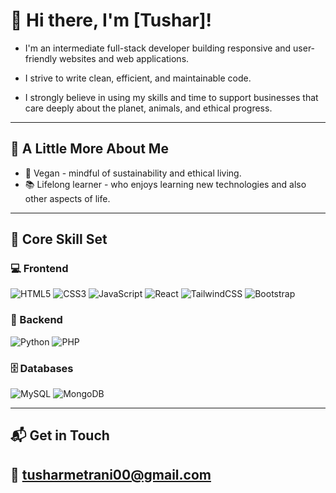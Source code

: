 # 👋 Hi there, I'm [Tushar]!

- I'm an intermediate full-stack developer building responsive and user-friendly websites and web applications.

- I strive to write clean, efficient, and maintainable code.

- I strongly believe in using my skills and time to support businesses that care deeply about the planet, animals, and ethical progress.

---

## 🌱 A Little More About Me

- 🥦 Vegan - mindful of sustainability and ethical living.  
- 📚 Lifelong learner - who enjoys learning new technologies and also other aspects of life.

---

## 🔧 Core Skill Set

### 💻 Frontend
![HTML5](https://img.shields.io/badge/HTML5-E34F26?style=flat&logo=html5&logoColor=white)
![CSS3](https://img.shields.io/badge/CSS3-1572B6?style=flat&logo=css3&logoColor=white)
![JavaScript](https://img.shields.io/badge/JavaScript-F7DF1E?style=flat&logo=javascript&logoColor=black)
![React](https://img.shields.io/badge/React-20232A?style=flat&logo=react&logoColor=61DAFB)
![TailwindCSS](https://img.shields.io/badge/TailwindCSS-38B2AC?style=flat&logo=tailwind-css&logoColor=white)
![Bootstrap](https://img.shields.io/badge/Bootstrap-563D7C?style=flat&logo=bootstrap&logoColor=white)

### 🧠 Backend
![Python](https://img.shields.io/badge/Python-3776AB?style=flat&logo=python&logoColor=white)
![PHP](https://img.shields.io/badge/PHP-777BB4?style=flat&logo=php&logoColor=white)

### 🗄️ Databases
![MySQL](https://img.shields.io/badge/MySQL-4479A1?style=flat&logo=mysql&logoColor=white)
![MongoDB](https://img.shields.io/badge/MongoDB-4EA94B?style=flat&logo=mongodb&logoColor=white)

---

## 📬 Get in Touch

📧 [tusharmetrani00@gmail.com](mailto:tusharmetrani00@gmail.com)
---
